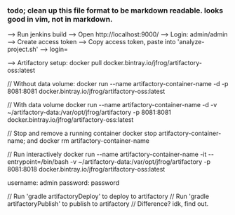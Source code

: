 ### todo; clean up this file format to be markdown readable. looks good in vim, not in markdown.

--> Run jenkins build
--> Open http://localhost:9000/
--> Login: admin/admin
--> Create access token
--> Copy access token, paste into 'analyze-project.sh' --> login=<token>


--> Artifactory setup:
docker pull docker.bintray.io/jfrog/artifactory-oss:latest

// Without data volume:
docker run --name artifactory-container-name -d -p 8081:8081 docker.bintray.io/jfrog/artifactory-oss:latest

// With data volume
docker run --name artifactory-container-name -d -v ~/artifactory-data:/var/opt/jfrog/artifactory -p 8081:8081 docker.bintray.io/jfrog/artifactory-oss:latest

// Stop and remove a running container
docker stop artifactory-container-name; and docker rm artifactory-container-name

// Run interactively
docker run --name artifactory-container-name -it --entrypoint=/bin/bash -v ~/artifactory-data:/var/opt/jfrog/artifactory -p 8081:8018 docker.bintray.io/jfrog/artifactory-oss:latest

username: admin
password: password

// Run 'gradle artifactoryDeploy' to deploy to artifactory
// Run 'gradle artifactoryPublish' to publish to artifactory
// Difference? idk, find out.

